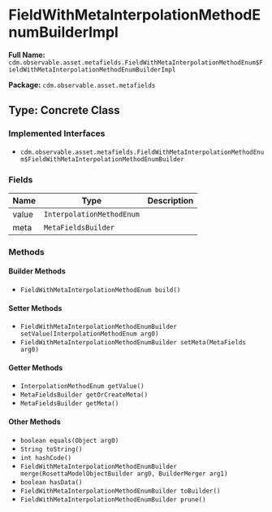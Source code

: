 # FieldWithMetaInterpolationMethodEnumBuilderImpl

**Full Name:** `cdm.observable.asset.metafields.FieldWithMetaInterpolationMethodEnum$FieldWithMetaInterpolationMethodEnumBuilderImpl`

**Package:** `cdm.observable.asset.metafields`

## Type: Concrete Class

### Implemented Interfaces

- `cdm.observable.asset.metafields.FieldWithMetaInterpolationMethodEnum$FieldWithMetaInterpolationMethodEnumBuilder`

### Fields

| Name | Type | Description |
|------|------|-------------|
| value | `InterpolationMethodEnum` |  |
| meta | `MetaFieldsBuilder` |  |

### Methods

#### Builder Methods

- `FieldWithMetaInterpolationMethodEnum build()`

#### Setter Methods

- `FieldWithMetaInterpolationMethodEnumBuilder setValue(InterpolationMethodEnum arg0)`
- `FieldWithMetaInterpolationMethodEnumBuilder setMeta(MetaFields arg0)`

#### Getter Methods

- `InterpolationMethodEnum getValue()`
- `MetaFieldsBuilder getOrCreateMeta()`
- `MetaFieldsBuilder getMeta()`

#### Other Methods

- `boolean equals(Object arg0)`
- `String toString()`
- `int hashCode()`
- `FieldWithMetaInterpolationMethodEnumBuilder merge(RosettaModelObjectBuilder arg0, BuilderMerger arg1)`
- `boolean hasData()`
- `FieldWithMetaInterpolationMethodEnumBuilder toBuilder()`
- `FieldWithMetaInterpolationMethodEnumBuilder prune()`

